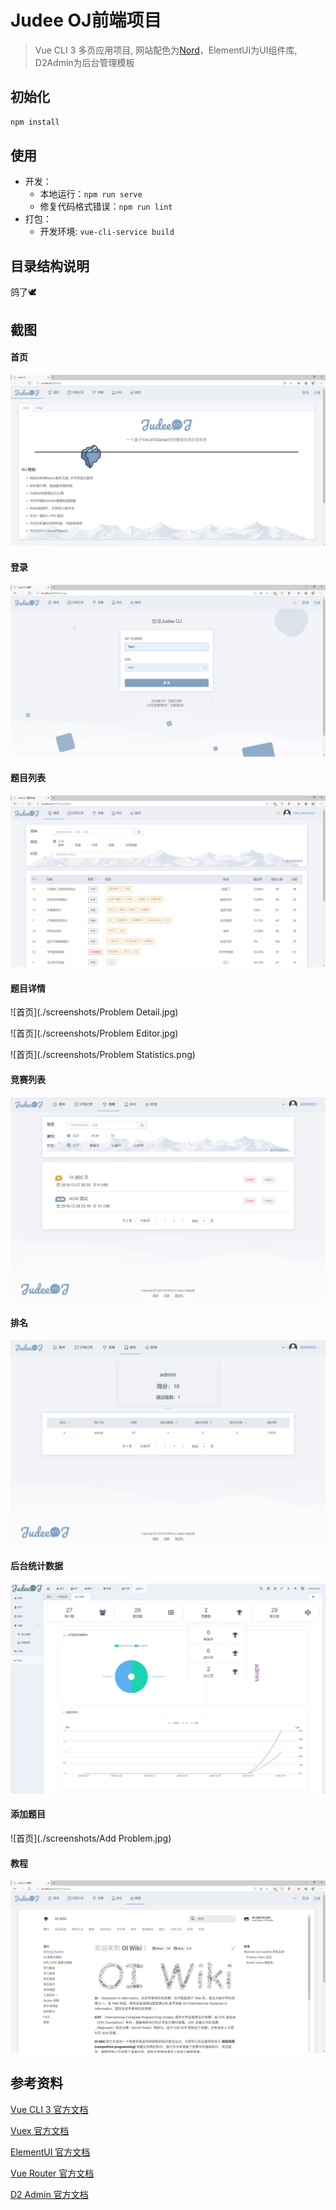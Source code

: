 # Judee OJ前端项目
> Vue CLI 3 多页应用项目, 网站配色为[Nord](https://www.nordtheme.com/)，ElementUI为UI组件库, D2Admin为后台管理模板


## 初始化
```bash
npm install
```

## 使用
* 开发：
    * 本地运行：`npm run serve`  
    * 修复代码格式错误：`npm run lint`
* 打包：
    * 开发环境: `vue-cli-service build`
    
## 目录结构说明

鸽了🕊

## 截图

#### 首页

![首页](./screenshots/Home.jpg)

#### 登录

![首页](./screenshots/Login.jpg)

#### 题目列表

![首页](./screenshots/Problems.jpg)

#### 题目详情

![首页](./screenshots/Problem Detail.jpg)

![首页](./screenshots/Problem Editor.jpg)

![首页](./screenshots/Problem Statistics.png)

#### 竞赛列表

![首页](./screenshots/ContestList.png)

#### 排名

![首页](./screenshots/Rank.png)

#### 后台统计数据

![首页](./screenshots/Statistics.png)

#### 添加题目

![首页](./screenshots/Add Problem.jpg)

#### 教程

![首页](./screenshots/Tutorial.jpg)

## 参考资料

[Vue CLI 3 官方文档](https://cli.vuejs.org/zh/)

[Vuex 官方文档](https://vuex.vuejs.org/zh/)

[ElementUI 官方文档](https://element.eleme.cn/#/zh-CN/)

[Vue Router 官方文档](https://router.vuejs.org/zh/)

[D2 Admin 官方文档](https://fairyever.com/d2-admin/doc/zh/)
